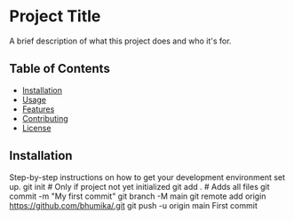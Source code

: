 # Project Title

A brief description of what this project does and who it's for.

## Table of Contents

- [Installation](#installation)
- [Usage](#usage)
- [Features](#features)
- [Contributing](#contributing)
- [License](#license)

## Installation

Step-by-step instructions on how to get your development environment set up.
git init                     # Only if project not yet initialized
git add .                    # Adds all files
git commit -m "My first commit"
git branch -M main
git remote add origin https://github.com/bhumika/.git
git push -u origin main
First commit
```bash

